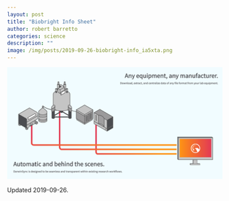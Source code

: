 ```yaml
---
layout: post
title: "Biobright Info Sheet"
author: robert barretto
categories: science
description: ""
image: /img/posts/2019-09-26-biobright-info_ia5xta.png
---
```


![Concept](/img/posts/2019-09-26-biobright-info_ia5xta.png)

Updated 2019-09-26.